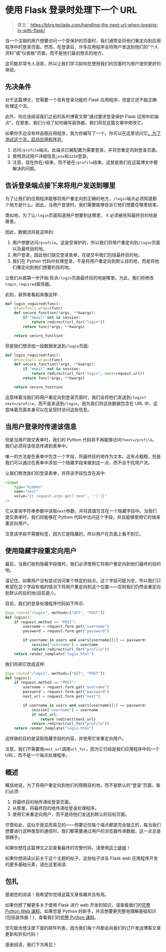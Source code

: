 # 使用 Flask 登录时处理下一个 URL

> 原文：<https://blog.teclado.com/handling-the-next-url-when-logging-in-with-flask/>

当一个注销的用户想要访问一个受保护的页面时，我们通常会将他们重定向到应用程序中的登录页面。然而，在登录后，许多应用程序会将用户发送到他们的“个人资料”或“仪表板”页面，而不是他们最初想去的地方。

这可能非常令人沮丧，所以让我们学习如何在使用我们的页面时为用户提供更好的体验。

## 先决条件

对于这篇博文，您需要一个具有登录功能的 Flask 应用程序，但是它还不能正确处理这个流。

此外，你应该阅读我们之前的系列博客文章“通过要求登录保护 Flask 应用中的端点”。在那里，我们介绍了如何编写装饰器，我们将在这篇文章中修改它。

如果你手边没有样品瓶应用程序，我为你编写了一个。你可以在这里访问它[。为了测试这个流，启动应用程序并:](https://github.com/tecladocode/simple-flask-template-app/tree/feature/login_decorator)

1.  访问`/profile`端点。此端点已被配置为需要登录，并将您重定向到登录页面。
2.  使用测试用户详细信息`jose`和`1234`登录。
3.  注意，现在你在`/`结束，而不是在`/profile`结束。这就是我们在这篇博文中要解决的问题。

## 告诉登录端点接下来将用户发送到哪里

为了让我们的应用程序能够将用户重定向到正确的地方，`/login`端点必须知道那个地方是什么。因此，当用户登录时，我们需要能够告诉它他们想要在哪里结束。

类似地，为了让`/login`页面知道用户想要到达哪里， *it* 必须被告知最终目的地是哪里。

因此，数据流将是这样的:

1.  用户想要访问`/profile`。这是受保护的，所以我们将用户重定向到`/login`页面以及最终目的地。
2.  用户登录，因此他们提交登录表单，在提交中我们包括最终目的地。
3.  我们在 Python 代码中处理登录，不是将用户重定向到默认目的地，而是将他们重定向到他们想要的目的地。

让我们从做第一步开始:告诉`/login`页面最终目的地是哪里。为此，我们将修改`login_required`装饰器。

此刻，装饰者看起来像这样:

```py
def login_required(func):
    @functools.wraps(func)
    def secure_function(*args, **kwargs):
        if "email" not in session:
            return redirect(url_for("login"))
        return func(*args, **kwargs)

    return secure_function 
```

但是我们想添加一段数据发送到`/login`页面:

```py
def login_required(func):
    @functools.wraps(func)
    def secure_function(*args, **kwargs):
        if "email" not in session:
            return redirect(url_for("login", next=request.url))
        return func(*args, **kwargs)

    return secure_function 
```

这意味着当我们将用户重定向到登录页面时，我们会将他们发送到`/login?next=/profile`，而不是发送到`/login`。因为我们将这些数据包含在 URL 中，这意味着页面本身可以在呈现时访问这些信息。

## 当用户登录时传递该信息

但是当用户提交表单时，我们的 Python 代码将不再能够访问`?next=/profile`。我们必须将该信息传递到表单中。

唯一的方法是在表单中包含一个字段，将最终目的地作为文本。这有点粗糙，但是我们可以通过在表单中添加一个隐藏字段来做到这一点，而不会干扰用户流。

让我们修改我们的登录表单，并将该字段包含在其中:

```py
<input
    type="hidden"
    name="next"
    value="{{ request.args.get('next', '') }}"
/> 
```

它从查询字符串参数中读取`next`参数，并将其值包含在一个隐藏字段中。当我们提交表单时，我们将能够在 Python 代码中访问这个字段，并且能够使用它的值来重定向用户。

注意该字段不需要标签，因为它是隐藏的，所以用户在页面上看不到它。

## 使用隐藏字段重定向用户

最后，当我们收到隐藏字段值时，我们必须使用它将用户重定向到他们最终的目的地。

请记住，如果用户没有尝试访问某个特定的站点，这个字段可能为空，所以我们只希望在这个字段有值的情况下将用户重定向到这个位置——否则我们仍然会重定向到默认的目的地(目前是`/`)。

目前，我们的登录处理程序代码如下所示:

```py
@app.route("/login", methods=["GET", "POST"])
def login():
    if request.method == "POST":
        username = request.form.get("username")
        password = request.form.get("password")

        if username in users and users[username][1] == password:
            session["username"] = username
            return redirect(url_for("profile"))
    return render_template("login.html") 
```

我们将把它改成这样:

```py
@app.route("/login", methods=["GET", "POST"])
def login():
    if request.method == "POST":
        username = request.form.get("username")
        password = request.form.get("password")
        next_url = request.form.get("next")

        if username in users and users[username][1] == password:
            session["username"] = username
            if next_url:
                return redirect(next_url)
            return redirect(url_for("profile"))
    return render_template("login.html") 
```

这样做的目的是读取隐藏字段的内容，并使用它来重定向用户。

注意，我们不需要用`next_url`调用`url_for`，因为它已经是我们应用程序中的一个 URL，而不是一个端点处理程序。

## 概述

概括地说，为了将用户重定向到他们的预期目的地，而不是默认的“登录”页面，我们必须:

1.  将最终目的地传递给登录页面。
2.  从那里，将最终目的地传递给登录处理程序。
3.  使用它来重定向用户，而不是将他们发送到默认的目标页面。

尽管如此，这似乎是显而易见的——但要记住每个端点都是完全独立的，每当我们想要进行这种类型的通信时，我们都需要通过用户的浏览器传递数据，这一点总是很棘手。

如果你想在这篇博文之后查看最终的完整代码，请使用[这个链接](https://github.com/tecladocode/simple-flask-template-app/tree/feature/login_next)！

如果你想阅读以前关于这个主题的帖子，这些帖子涉及 Flask web 应用程序开发的更多基础元素，请在这里阅读:

## 包扎

感谢您的阅读！我希望你觉得这篇文章有趣并且有用。

如果你想了解更多关于使用 Flask 进行 web 开发的知识，请查看我们的[完整 Python Web 课程](https://www.udemy.com/the-complete-python-web-course-learn-by-building-8-apps/?couponCode=BLOGGER)。如果您是 Python 的新手，并且想要更完整地理解基础知识(包括装饰器！)，查看我们的[完整 Python 课程](https://udemy.com/the-complete-python-course/?couponCode=BLOGGER)。

您可能也想注册下面的邮件列表，因为我们每个月都会向我们的订户发送博客文章更新和折扣代码！

感谢阅读，我们下次再见！